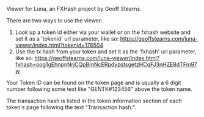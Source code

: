 Viewer for Luna, an FXHash project by Geoff Stearns.

There are two ways to use the viewer:
1. Look up a token id either via your wallet or on the fxhash website and set it as a 'tokenid' url parameter, like so: https://geoffstearns.com/luna-viewer/index.html?tokenid=176504
1. Use the tx hash from your token and set it as the 'fxhash' url parameter, like so: https://geoffstearns.com/luna-viewer/index.html?fxhash=oog1gEhnpnNrjCQpBmNcERpdyzqtsgetzHCqFJ3nHZE8dTFm97w

Your Token ID can be found on the token page and is usually a 6 digit number following some text like "GENTK#123456" above the token name.

The transaction hash is listed in the token information section of each token's page following the text "Transaction hash:".

